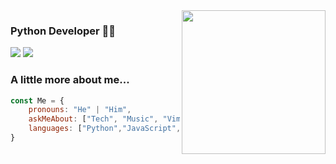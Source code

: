 <img align='right' src="https://media.giphy.com/media/M9gbBd9nbDrOTu1Mqx/giphy.gif" width="230">

### Python Developer 👨‍💻

[![](https://img.shields.io/badge/LinkedIn-Elias_Calixto-blue)](https://www.linkedin.com/in/elias-calixto/)
[![](https://img.shields.io/badge/Instagram-darkesthj99-orange)](https://www.instagram.com/darkesthj99/)

### A little more about me...  

```javascript
const Me = {
    pronouns: "He" | "Him",
    askMeAbout: ["Tech", "Music", "Vim", "Peruvian Food"],
    languages: ["Python","JavaScript", "HTML", "CSS", "MySQL"]
}
```
